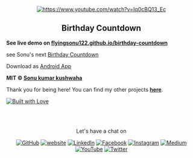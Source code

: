 <p align="center">
	<a href="https://www.youtube.com/watch?v=Iq0cBQ13_Ec"><img src="https://i9.ytimg.com/vi_webp/Iq0cBQ13_Ec/mqdefault.webp?v=61cd6d53&sqp=CIjctY4G&rs=AOn4CLCQWms6a5nilJr7NaOrIIa7-JlCzg" alt="https://www.youtube.com/watch?v=Iq0cBQ13_Ec"></a>
</p>

<h2 align="center">Birthday Countdown</h2>



**See live demo on [flyingsonu122.github.io/birthday-countdown](https://flyingsonu122.github.io/birthday-countdown)**

see Sonu's next [Birthday Countdown](https://flyingsonu122.github.io/birthday-countdown/v2/index.html)

Download as [Android App](https://github.com/flyingsonu122/resources/releases/download/v1.0/birthday-countdown.apk)



**MIT &copy; [Sonu kumar kushwaha](https://github.com/flyingsonu122)**


Thank you for being here! You can find my other projects **[here](https://github.com/flyingsonu122?tab=repositories)**.

[![Built with Love](https://forthebadge.com/images/badges/built-with-love.svg)](https://linktr.ee/flyingsonu) 

<br><br>
<p align="center"> Let's have a chat on </p> 
<p align="center">
	<a href="https://github.com/flyingsonu122"><img src="https://img.shields.io/github/followers/flyingsonu122.svg?label=GitHub&style=social" alt="GitHub"></a>
	<a href="https://flyingsonu122.netlify.app/"><img src="https://img.shields.io/badge/Website-blueviolet?style=flat&logo=google-chrome&logoColor=white&color=Black" alt="website"></a>
	<a href="https://www.linkedin.com/in/sonukumarkushwaha/"><img src="https://img.shields.io/badge/LinkedIn--_.svg?style=social&logo=linkedin" alt="LinkedIn"></a>
	<a href="https://www.facebook.com/sonukumarkushwaha736"><img src="https://img.shields.io/badge/Facebook--_.svg?style=social&logo=facebook" alt="Facebook"></a>
	<a href="https://www.instagram.com/flyingsonu736/"><img src="https://img.shields.io/badge/Instagram--_.svg?style=social&logo=instagram" alt="Instagram"></a>
	<a href="https://medium.com/@sonukumarkushwaha"><img src="https://img.shields.io/badge/Medium--_.svg?style=social&logo=medium" alt="Medium"></a>
	<a href="https://www.youtube.com/channel/UCugIYeIc-HzCp-SZxRwuQbA"><img src="https://img.shields.io/youtube/channel/subscribers/UCugIYeIc-HzCp-SZxRwuQbA?label=YouTube&style=social&logo=YouTube" alt="YouTube"></a>
	<a href="https://twitter.com/sonukumarkush12"><img src="https://img.shields.io/twitter/follow/sonukumarkush12?label=Follow&style=social" alt="Twitter"></a>
	
	
</p>
